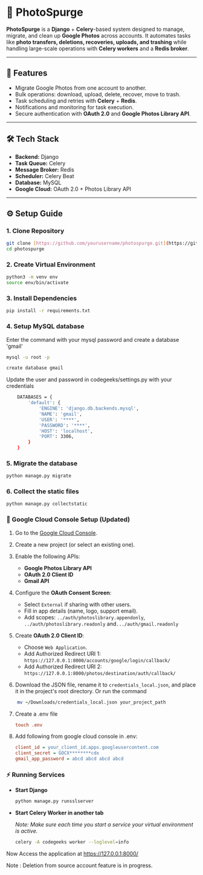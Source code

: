 
# 📸 PhotoSpurge

**PhotoSpurge** is a **Django** + **Celery**-based system designed to manage, migrate, and clean up **Google Photos** across accounts. It automates tasks like **photo transfers, deletions, recoveries, uploads, and trashing** while handling large-scale operations with **Celery workers** and a **Redis broker**.

---

## 🚀 Features

* Migrate Google Photos from one account to another.
* Bulk operations: download, upload, delete, recover, move to trash.
* Task scheduling and retries with **Celery** + **Redis**.
* Notifications and monitoring for task execution.
* Secure authentication with **OAuth 2.0** and **Google Photos Library API**.

---

## 🛠️ Tech Stack

* **Backend:** Django 
* **Task Queue:** Celery
* **Message Broker:** Redis
* **Scheduler:** Celery Beat
* **Database:** MySQL
* **Google Cloud:** OAuth 2.0 + Photos Library API

---

## ⚙️ Setup Guide

### 1. Clone Repository

```bash
git clone [https://github.com/yourusername/photospurge.git](https://github.com/yourusername/photospurge.git)
cd photospurge
````

### 2\. Create Virtual Environment

```bash
python3 -m venv env
source env/bin/activate
```

### 3\. Install Dependencies

```bash
pip install -r requirements.txt
```
### 4\. Setup MySQL database
Enter the command with your mysql password and  create a database 'gmail'
```bash
mysql -u root -p
```
```bash
create database gmail
```
Update the user and password in codegeeks/settings.py with your credentials
```bash
    DATABASES = {
        'default': {
            'ENGINE': 'django.db.backends.mysql',
            'NAME': 'gmail',
            'USER': '****',
            'PASSWORD': '****',
            'HOST': 'localhost',
            'PORT': 3306,
        }
    }
```
### 5\. Migrate the database

```bash
python manage.py migrate
```
### 6\. Collect the static files

```bash
python manage.py collectstatic
```
### 🔑 Google Cloud Console Setup (Updated)

1.  Go to the [Google Cloud Console](https://console.cloud.google.com/).

2.  Create a new project (or select an existing one).

3.  Enable the following APIs:

      * **Google Photos Library API**
      * **OAuth 2.0 Client ID**
      * **Gmail API**

4.  Configure the **OAuth Consent Screen**:

      * Select `External` if sharing with other users.
      * Fill in app details (name, logo, support email).
      * Add scopes: `../auth/photoslibrary.appendonly`, `../auth/photoslibrary.readonly` 
        and`.../auth/gmail.readonly`


5.  Create **OAuth 2.0 Client ID**:

      * Choose `Web Application`.
      * Add Authorized Redirect URI 1:
        `https://127.0.0.1:8000/accounts/google/login/callback/`
    * Add Authorized Redirect URI 2:
        `https://127.0.0.1:8000/photos/destination/auth/callback/`
    

6.  Download the JSON file, rename it to `credentials_local.json`, and place it in the project's root directory.
Or run the command
```bash
    mv ~/Downloads/credentials_local.json your_project_path
```

7.  Create a .env file
    ```ini
    touch .env
    ```
 8. Add following from google cloud console in .env:

    ```ini
    client_id = your_client_id.apps.googleusercontent.com
    client_secret = GOCX********cdx
    gmail_app_password = abcd abcd abcd abcd
    ```

### ⚡ Running Services

  * **Start Django**
    ```bash
    python manage.py runsslserver
    ```

  * **Start Celery Worker in another tab**
    
    *Note: Make sure each time you start a service your virtual  environment is active.*

    ```bash
    celery -A codegeeks worker --loglevel=info
    ```

Now Access the application at https://127.0.0.1:8000/

Note : Deletion from source account feature is in progress.

